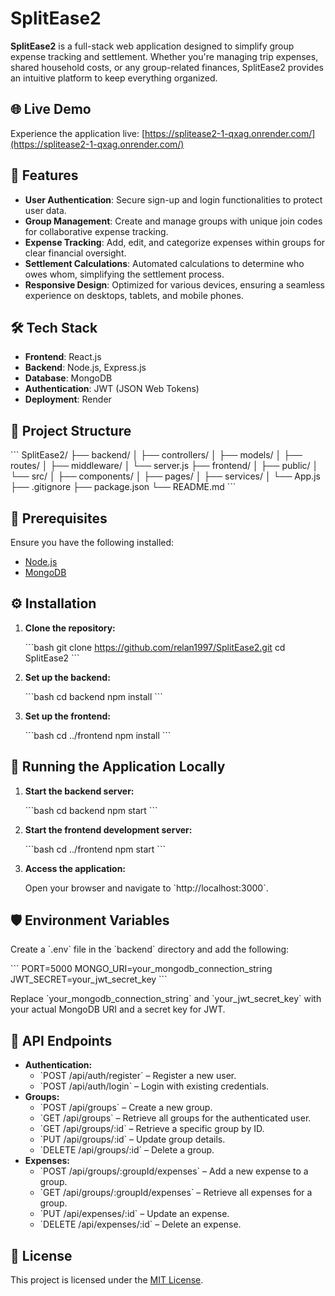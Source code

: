 # SplitEase2

**SplitEase2** is a full-stack web application designed to simplify group expense tracking and settlement. Whether you're managing trip expenses, shared household costs, or any group-related finances, SplitEase2 provides an intuitive platform to keep everything organized.

## 🌐 Live Demo

Experience the application live: [https://splitease2-1-qxag.onrender.com/](https://splitease2-1-qxag.onrender.com/)

## 🚀 Features

- **User Authentication**: Secure sign-up and login functionalities to protect user data.
- **Group Management**: Create and manage groups with unique join codes for collaborative expense tracking.
- **Expense Tracking**: Add, edit, and categorize expenses within groups for clear financial oversight.
- **Settlement Calculations**: Automated calculations to determine who owes whom, simplifying the settlement process.
- **Responsive Design**: Optimized for various devices, ensuring a seamless experience on desktops, tablets, and mobile phones.

## 🛠️ Tech Stack

- **Frontend**: React.js
- **Backend**: Node.js, Express.js
- **Database**: MongoDB
- **Authentication**: JWT (JSON Web Tokens)
- **Deployment**: Render

## 📂 Project Structure

\`\`\`
SplitEase2/
├── backend/
│   ├── controllers/
│   ├── models/
│   ├── routes/
│   ├── middleware/
│   └── server.js
├── frontend/
│   ├── public/
│   └── src/
│       ├── components/
│       ├── pages/
│       ├── services/
│       └── App.js
├── .gitignore
├── package.json
└── README.md
\`\`\`

## 🧰 Prerequisites

Ensure you have the following installed:

- [Node.js](https://nodejs.org/)
- [MongoDB](https://www.mongodb.com/)

## ⚙️ Installation

1. **Clone the repository:**

   \`\`\`bash
   git clone https://github.com/relan1997/SplitEase2.git
   cd SplitEase2
   \`\`\`

2. **Set up the backend:**

   \`\`\`bash
   cd backend
   npm install
   \`\`\`

3. **Set up the frontend:**

   \`\`\`bash
   cd ../frontend
   npm install
   \`\`\`

## 🧪 Running the Application Locally

1. **Start the backend server:**

   \`\`\`bash
   cd backend
   npm start
   \`\`\`

2. **Start the frontend development server:**

   \`\`\`bash
   cd ../frontend
   npm start
   \`\`\`

3. **Access the application:**

   Open your browser and navigate to \`http://localhost:3000\`.

## 🛡️ Environment Variables

Create a \`.env\` file in the \`backend\` directory and add the following:

\`\`\`
PORT=5000
MONGO_URI=your_mongodb_connection_string
JWT_SECRET=your_jwt_secret_key
\`\`\`

Replace \`your_mongodb_connection_string\` and \`your_jwt_secret_key\` with your actual MongoDB URI and a secret key for JWT.

## 🧾 API Endpoints

- **Authentication:**
  - \`POST /api/auth/register\` – Register a new user.
  - \`POST /api/auth/login\` – Login with existing credentials.
- **Groups:**
  - \`POST /api/groups\` – Create a new group.
  - \`GET /api/groups\` – Retrieve all groups for the authenticated user.
  - \`GET /api/groups/:id\` – Retrieve a specific group by ID.
  - \`PUT /api/groups/:id\` – Update group details.
  - \`DELETE /api/groups/:id\` – Delete a group.
- **Expenses:**
  - \`POST /api/groups/:groupId/expenses\` – Add a new expense to a group.
  - \`GET /api/groups/:groupId/expenses\` – Retrieve all expenses for a group.
  - \`PUT /api/expenses/:id\` – Update an expense.
  - \`DELETE /api/expenses/:id\` – Delete an expense.


## 📄 License

This project is licensed under the [MIT License](LICENSE).
